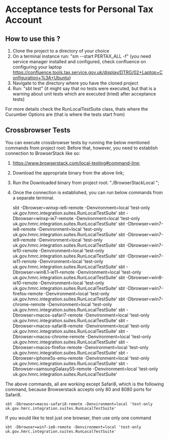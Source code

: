 Acceptance tests for Personal Tax Account
=========================================


How to use this ?
--------

1. Clone the project to a directory of your choice
2. On a terminal instance run: "sm --start PERTAX_ALL -f"
(you need service manager installed and configured, check confluence on configuring your laptop https://confluence.tools.tax.service.gov.uk/display/DTRG/02+Laptop+Configuration+%3A+Ubuntu)
3. Navigate to the directory where you have the cloned project
4. Run: "sbt test" (it might say that no tests were executed, but that is a warning about unit tests which are executed (tried) after acceptance tests)

For more details check the RunLocalTestSuite class, thats where the Cucumber Options are (that is where the tests start from)

Crossbrowser Tests
------------------

You can execute crossbrowser tests by running the below mentioned commands from project root:
Before that, however, you need to establish connection to BrowserStack like so:
1) https://www.browserstack.com/local-testing#command-line;
2) Download the appropriate binary from the above link;
3) Run the Downloaded binary from project root: "./BrowserStackLocal <access-key>";
4) Once the connection is established, you can run below commands from a separate terminal.

    sbt -Dbrowser=winxp-ie6-remote -Denvironment=local 'test-only uk.gov.hmrc.integration.suites.RunLocalTestSuite'
    sbt -Dbrowser=winxp-ie7-remote -Denvironment=local 'test-only uk.gov.hmrc.integration.suites.RunLocalTestSuite'
    sbt -Dbrowser=win7-ie8-remote -Denvironment=local 'test-only uk.gov.hmrc.integration.suites.RunLocalTestSuite'
    sbt -Dbrowser=win7-ie9-remote -Denvironment=local 'test-only uk.gov.hmrc.integration.suites.RunLocalTestSuite'
    sbt -Dbrowser=win7-ie10-remote -Denvironment=local 'test-only uk.gov.hmrc.integration.suites.RunLocalTestSuite'
    sbt -Dbrowser=win7-ie11-remote -Denvironment=local 'test-only uk.gov.hmrc.integration.suites.RunLocalTestSuite'
    sbt -Dbrowser=win8.1-ie11-remote -Denvironment=local 'test-only uk.gov.hmrc.integration.suites.RunLocalTestSuite'
    sbt -Dbrowser=win8-ie10-remote -Denvironment=local 'test-only uk.gov.hmrc.integration.suites.RunLocalTestSuite'
    sbt -Dbrowser=win7-firefox-remote -Denvironment=local 'test-only uk.gov.hmrc.integration.suites.RunLocalTestSuite'
    sbt -Dbrowser=win7-chrome-remote -Denvironment=local 'test-only uk.gov.hmrc.integration.suites.RunLocalTestSuite'
    sbt -Dbrowser=macos-safari7-remote -Denvironment=local 'test-only uk.gov.hmrc.integration.suites.RunLocalTestSuite'
    sbt -Dbrowser=macos-safari8-remote -Denvironment=local 'test-only uk.gov.hmrc.integration.suites.RunLocalTestSuite'
    sbt -Dbrowser=macos-chrome-remote -Denvironment=local 'test-only uk.gov.hmrc.integration.suites.RunLocalTestSuite'
    sbt -Dbrowser=macos-firefox-remote -Denvironment=local 'test-only uk.gov.hmrc.integration.suites.RunLocalTestSuite'
    sbt -Dbrowser=iphone5s-emu-remote -Denvironment=local 'test-only uk.gov.hmrc.integration.suites.RunLocalTestSuite'
    sbt -Dbrowser=samsungGalaxyS5-remote -Denvironment=local 'test-only uk.gov.hmrc.integration.suites.RunLocalTestSuite'

The above commands, all are working except Safari8, which is the following command, because Browserstack accepts only 80 and 8080 ports for Safari8.

    sbt -Dbrowser=macos-safari8-remote -Denvironment=local 'test-only uk.gov.hmrc.integration.suites.RunLocalTestSuite'

If you would like to test just one browser, then use only one command

    sbt -Dbrowser=win7-ie8-remote -Denvironment=local 'test-only uk.gov.hmrc.integration.suites.RunLocalTestSuite'


        
    
    
    
    
 

